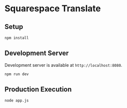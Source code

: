 # Squarespace Translate

## Setup

```bash
npm install
```

## Development Server

Development server is available at `http://localhost:8080`.

```bash
npm run dev
```

## Production Execution

```bash
node app.js
```

